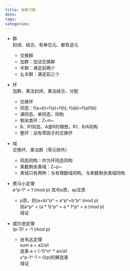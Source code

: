 ```yaml
---
title: 抽象代数
date: 
tags: 
categories: 
---
```

* 群  
  封闭、结合、有单位元、都有逆元
  * 交换群
  * 加群：加法交换群
  * 半群：满足前两个
  * 幺半群：满足前三个
* 环  
  加群、乘法封闭、乘法结合、分配
  * 交换环
  * 同态：f(a+b)=f(a)+f(b); f(ab)=f(a)f(b)
  * 满同态、单同态、同构
  * 剩余类环：Z~m~
  * R、R1同态，A是R的理想，R1、R/A同构
  * 整环：没有零因子的交换环
* 域  
  交换环、乘法群（零元除外）
  * 同态同构：作为环同态同构
  * 素数剩余类域：Z~p~
  * 素域只有两种：与有理数域同构、与素数剩余类域同构
  
* 费马小定理  
  a^p-1^ = 1 (mod p)
  其中p质，ap互质  
  * p质，则(a+b)^p^ = a^p^+b^p^ (mod p)  
  则a^p^ = (a * 1)^p^ = a * 1^p^ = a (mod p)  
  得证
* 威尔逊定理  
  (p-1)! = -1 (mod p)
  * 由韦达定理  
  sum a = a2/a1  
  连乘 a = (-1)^n^ * an/a1  
  x^p-1^-1 = 0(p)的解连乘  
  得证
